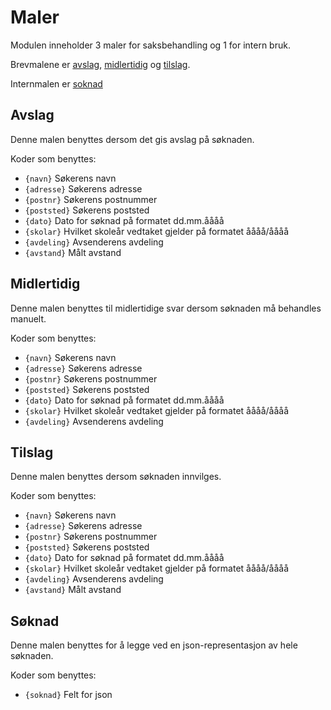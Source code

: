 # Maler

Modulen inneholder 3 maler for saksbehandling og 1 for intern bruk.

Brevmalene er [avslag](../templates/avslag.docx), [midlertidig](../templates/midlertidig.docx) og [tilslag](../templates/tilslag.docx).

Internmalen er [soknad](../templates/soknad.docx)

## Avslag
Denne malen benyttes dersom det gis avslag på søknaden.

Koder som benyttes:

- ```{navn}``` Søkerens navn
- ```{adresse}``` Søkerens adresse
- ```{postnr}``` Søkerens postnummer
- ```{poststed}``` Søkerens poststed
- ```{dato}``` Dato for søknad på formatet dd.mm.åååå
- ```{skolar}``` Hvilket skoleår vedtaket gjelder på formatet åååå/åååå
- ```{avdeling}``` Avsenderens avdeling
- ```{avstand}``` Målt avstand

## Midlertidig
Denne malen benyttes til midlertidige svar dersom søknaden må behandles manuelt.

Koder som benyttes:

- ```{navn}``` Søkerens navn
- ```{adresse}``` Søkerens adresse
- ```{postnr}``` Søkerens postnummer
- ```{poststed}``` Søkerens poststed
- ```{dato}``` Dato for søknad på formatet dd.mm.åååå
- ```{skolar}``` Hvilket skoleår vedtaket gjelder på formatet åååå/åååå
- ```{avdeling}``` Avsenderens avdeling

## Tilslag
Denne malen benyttes dersom søknaden innvilges.

Koder som benyttes:

- ```{navn}``` Søkerens navn
- ```{adresse}``` Søkerens adresse
- ```{postnr}``` Søkerens postnummer
- ```{poststed}``` Søkerens poststed
- ```{dato}``` Dato for søknad på formatet dd.mm.åååå
- ```{skolar}``` Hvilket skoleår vedtaket gjelder på formatet åååå/åååå
- ```{avdeling}``` Avsenderens avdeling
- ```{avstand}``` Målt avstand

## Søknad
Denne malen benyttes for å legge ved en json-representasjon av hele søknaden.

Koder som benyttes:

- ```{soknad}``` Felt for json